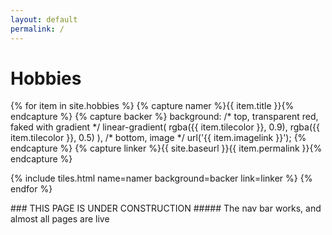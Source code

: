 ```yaml
---
layout: default
permalink: /
---
```

# Hobbies
<div class="row">
{% for item in site.hobbies %}
{% capture namer %}{{ item.title }}{% endcapture %}
{% capture backer %}
	background: 
	/* top, transparent red, faked with gradient */ 
	linear-gradient(
        rgba({{ item.tilecolor }}, 0.9), 
        rgba({{ item.tilecolor }}, 0.5)
	),
	/* bottom, image */
	url('{{ item.imagelink }}');
{% endcapture %}
{% capture linker %}{{ site.baseurl  }}{{ item.permalink }}{% endcapture %}


{% include tiles.html name=namer background=backer link=linker %}
{% endfor %}
</div>
### THIS PAGE IS UNDER CONSTRUCTION
##### The nav bar works, and almost all pages are live 
